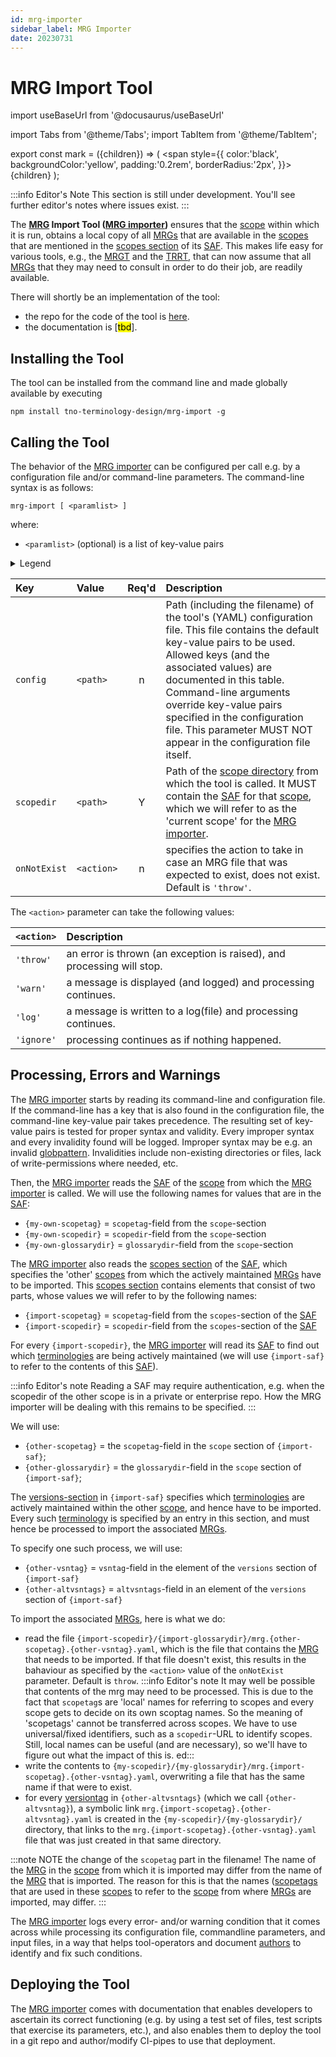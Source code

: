 ```yaml
---
id: mrg-importer
sidebar_label: MRG Importer
date: 20230731
---
```


# MRG Import Tool

import useBaseUrl from '@docusaurus/useBaseUrl'

import Tabs from '@theme/Tabs';
import TabItem from '@theme/TabItem';

<!-- Use 'Mark' as an HTML tag, e.g. <mark>text to mark</Mark?-->
export const mark = ({children}) => (
  <span style={{ color:'black', backgroundColor:'yellow', padding:'0.2rem', borderRadius:'2px', }}>
    {children}
  </span> );

:::info Editor's Note
This section is still under development. You'll see further editor's notes where issues exist.
:::

The **[MRG](@) Import Tool ([MRG importer](@))** ensures that the [scope](@) within which it is run, obtains a local copy of all [MRGs](@) that are available in the [scopes](@) that are mentioned in the [scopes section](/docs/spec-files/saf#scopes) of its [SAF](@). This makes life easy for various tools, e.g., the [MRGT](@) and the [TRRT](@), that can now assume that all [MRGs](@) that they may need to consult in order to do their job, are readily available. 

There will shortly be an implementation of the tool:
- the repo for the code of the tool is [here](https://github.com/tno-terminology-design/mrg-import).
- the documentation is [<mark>tbd</mark>].

## Installing the Tool

The tool can be installed from the command line and made globally available by executing

~~~
npm install tno-terminology-design/mrg-import -g
~~~

## Calling the Tool

The behavior of the [MRG importer](@) can be configured per call e.g. by a configuration file and/or command-line parameters. The command-line syntax is as follows:

~~~
mrg-import [ <paramlist> ]
~~~

where:
- `<paramlist>` (optional) is a list of key-value pairs

<details>
  <summary>Legend</summary>

The columns in the following table are defined as follows:
1. **`Key`** is the text to be used as a key.
2. **`Value`** represents the kind of value to be used.
3. **`Req'd`** specifies whether (`Y`) or not (`n`) the field is required to be present when the tool is being called. If required, it MUST either be present in the configuration file, or as a command-line parameter.
4. **`Description`** specifies the meaning of the `Value` field, and other things you may need to know, e.g. why it is needed, a required syntax, etc.

</details>

| Key            | Value         | Req'd | Description |
| :------------- | :------------ | :---: | :---------- |
| `config`       | `<path>`        | n | Path (including the filename) of the tool's (YAML) configuration file. This file contains the default key-value pairs to be used. Allowed keys (and the associated values) are documented in this table. Command-line arguments override key-value pairs specified in the configuration file. This parameter MUST NOT appear in the configuration file itself. |
| `scopedir`     | `<path>`        | Y | Path of the [scope directory](@) from which the tool is called. It MUST contain the [SAF](@) for that [scope](@), which we will refer to as the 'current scope' for the [MRG importer](@). |
| `onNotExist`   | `<action>`      | n | specifies the action to take in case an MRG file that was expected to exist, does not exist. Default is `'throw'`. |

The `<action>` parameter can take the following values:

| `<action>` | Description |
| :--------- | :---------- |
| `'throw'`  | an error is thrown (an exception is raised), and processing will stop. |
| `'warn'`   | a message is displayed (and logged) and processing continues. |
| `'log'`    | a message is written to a log(file) and processing continues. |
| `'ignore'` | processing continues as if nothing happened. |

## Processing, Errors and Warnings

The [MRG importer](@) starts by reading its command-line and configuration file. If the command-line has a key that is also found in the configuration file, the command-line key-value pair takes precedence. The resulting set of key-value pairs is tested for proper syntax and validity. Every improper syntax and every invalidity found will be logged. Improper syntax may be e.g. an invalid [globpattern](https://en.wikipedia.org/wiki/Glob_(programming)#Syntax). Invalidities include non-existing directories or files, lack of write-permissions where needed, etc.

Then, the [MRG importer](@) reads the [SAF](@) of the [scope](@) from which the [MRG importer](@) is called. We will use the following names for values that are in the [SAF](@):
- `{my-own-scopetag}` = `scopetag`-field from the `scope`-section
- `{my-own-scopedir}` = `scopedir`-field from the `scope`-section
- `{my-own-glossarydir}` = `glossarydir`-field from the `scope`-section

The [MRG importer](@) also reads the [scopes section](/tev2-specifications/docs/spec-files/saf#scopes) of the [SAF](@), which specifies the 'other' [scopes](@) from which the actively maintained [MRGs](@) have to be imported. This [scopes section](/tev2-specifications/docs/spec-files/saf#scopes) contains elements that consist of two parts, whose values we will refer to by the following names:
- `{import-scopetag}` = `scopetag`-field from the `scopes`-section of the [SAF](@)
- `{import-scopedir}` = `scopedir`-field from the `scopes`-section of the [SAF](@)

For every `{import-scopedir}`, the [MRG importer](@) will read its [SAF](@) to find out which [terminologies](@) are being actively maintained (we will use `{import-saf}` to refer to the contents of this [SAF](@)).

:::info Editor's note
Reading a SAF may require authentication, e.g. when the scopedir of the other scope is in a private or enterprise repo. How the MRG importer will be dealing with this remains to be specified.
:::

We will use:
- `{other-scopetag}` = the `scopetag`-field in the `scope` section of `{import-saf}`;
- `{other-glossarydir}` = the `glossarydir`-field in the `scope` section of `{import-saf}`;

The [versions-section](/tev2-specifications/docs/spec-files/saf#versions) in `{import-saf}` specifies which [terminologies](@) are actively maintained within the other [scope](@), and hence have to be imported. Every such [terminology](@) is specified by an entry in this section, and must hence be processed to import the associated [MRGs](@). 

To specify one such process, we will use:
- `{other-vsntag}` = `vsntag`-field in the element of the `versions` section of `{import-saf}`
- `{other-altvsntags}` = `altvsntags`-field in an element of the `versions` section of `{import-saf}`

To import the associated [MRGs](@), here is what we do:
- read the file `{import-scopedir}/{import-glossarydir}/mrg.{other-scopetag}.{other-vsntag}.yaml`, which is the file that contains the [MRG](@) that needs to be imported. If that file doesn't exist, this results in the bahaviour as specified by the `<action>` value of the `onNotExist` parameter. Default is `throw`.
:::info Editor's note
It may well be possible that contents of the mrg may need to be processed.
This is due to the fact that `scopetag`s are 'local' names for referring to scopes and every scope gets to decide on its own scoptag names. So the meaning of 'scopetags' cannot be transferred across scopes. We have to use universal/fixed identifiers, such as a `scopedir`-URL to identify scopes. Still, local names can be useful (and are necessary), so we'll have to figure out what the impact of this is.
ed:::
- write the contents to `{my-scopedir}/{my-glossarydir}/mrg.{import-scopetag}.{other-vsntag}.yaml`, overwriting a file that has the same name if that were to exist.
- for every [versiontag](@) in `{other-altvsntags}` (which we call `{other-altvsntag}`), a symbolic link `mrg.{import-scopetag}.{other-altvsntag}.yaml` is created in the `{my-scopedir}/{my-glossarydir}/` directory, that links to the `mrg.{import-scopetag}.{other-vsntag}.yaml` file that was just created in that same directory.

:::note NOTE the change of the `scopetag` part in the filename!
The name of the [MRG](@) in the [scope](@) from which it is imported may differ from the name of the [MRG](@) that is imported. The reason for this is that the names ([scopetags](@) that are used in these [scopes](@) to refer to the [scope](@) from where [MRGs](@) are imported, may differ.
:::

The [MRG importer](@) logs every error- and/or warning condition that it comes across while processing its configuration file, commandline parameters, and input files, in a way that helps tool-operators and document [authors](@) to identify and fix such conditions.

## Deploying the Tool

The [MRG importer](@) comes with documentation that enables developers to ascertain its correct functioning (e.g. by using a test set of files, test scripts that exercise its parameters, etc.), and also enables them to deploy the tool in a git repo and author/modify CI-pipes to use that deployment.
